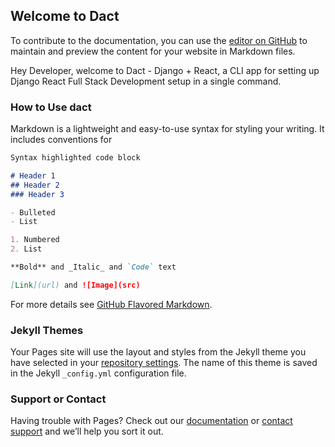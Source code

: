 ## Welcome to Dact

To contribute to the documentation, you can use the [editor on GitHub](https://github.com/ayushmankumar7/dact/edit/gh-pages/index.md) to maintain and preview the content for your website in Markdown files.

Hey Developer, welcome to Dact - Django + React, a CLI app for setting up Django React Full Stack Development setup in a single command. 

### How to Use dact

Markdown is a lightweight and easy-to-use syntax for styling your writing. It includes conventions for

```markdown
Syntax highlighted code block

# Header 1
## Header 2
### Header 3

- Bulleted
- List

1. Numbered
2. List

**Bold** and _Italic_ and `Code` text

[Link](url) and ![Image](src)
```

For more details see [GitHub Flavored Markdown](https://guides.github.com/features/mastering-markdown/).

### Jekyll Themes

Your Pages site will use the layout and styles from the Jekyll theme you have selected in your [repository settings](https://github.com/ayushmankumar7/dact/settings). The name of this theme is saved in the Jekyll `_config.yml` configuration file.

### Support or Contact

Having trouble with Pages? Check out our [documentation](https://docs.github.com/categories/github-pages-basics/) or [contact support](https://github.com/contact) and we’ll help you sort it out.
